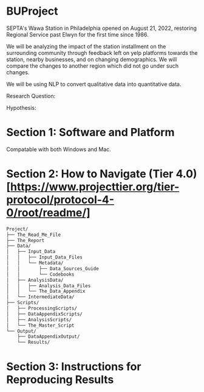# BUProject
SEPTA's Wawa Station in Philadelphia opened on August 21, 2022, restoring Regional Service past Elwyn for the first time since 1986. 

We will be analyzing the impact of the station installment on the surrounding community through feedback left on yelp platforms towards the station, nearby businesses, and on changing demographics. We will compare the changes to another region which did not go under such changes. 

We will be using NLP to convert qualitative data into quantitative data.


Research Question:

Hypothesis:


# Section 1: Software and Platform
Compatable with both Windows and Mac. 

# Section 2: How to Navigate (Tier 4.0)[https://www.projecttier.org/tier-protocol/protocol-4-0/root/readme/]
```bash
Project/
├── The_Read_Me_File
├── The_Report
├── Data/
│   ├── Input_Data
│   │   ├── Input_Data_Files
│   │   └── Metadata/
│   │       ├── Data_Sources_Guide
│   │       └── Codebooks
│   ├── AnalysisData/
│   │   ├── Analysis_Data_Files
│   │   └── The_Data_Appendix
│   └── IntermediateData/
├── Scripts/
│   ├── ProcessingScripts/
│   ├── DataAppendixScripts/
│   ├── AnalysisScripts/
│   └── The_Master_Script
└── Output/
    ├── DataAppendixOutput/
    └── Results/
```
# Section 3: Instructions for Reproducing Results